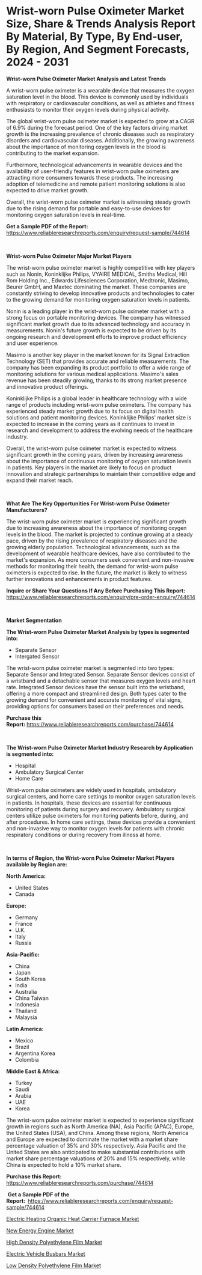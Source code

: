 <p><h1>Wrist-worn Pulse Oximeter Market Size, Share & Trends Analysis Report By Material, By Type, By End-user, By Region, And Segment Forecasts, 2024 - 2031</h1></p><p><strong>Wrist-worn Pulse Oximeter Market Analysis and Latest Trends</strong></p>
<p><p>A wrist-worn pulse oximeter is a wearable device that measures the oxygen saturation level in the blood. This device is commonly used by individuals with respiratory or cardiovascular conditions, as well as athletes and fitness enthusiasts to monitor their oxygen levels during physical activity.</p><p>The global wrist-worn pulse oximeter market is expected to grow at a CAGR of 6.9% during the forecast period. One of the key factors driving market growth is the increasing prevalence of chronic diseases such as respiratory disorders and cardiovascular diseases. Additionally, the growing awareness about the importance of monitoring oxygen levels in the blood is contributing to the market expansion.</p><p>Furthermore, technological advancements in wearable devices and the availability of user-friendly features in wrist-worn pulse oximeters are attracting more consumers towards these products. The increasing adoption of telemedicine and remote patient monitoring solutions is also expected to drive market growth.</p><p>Overall, the wrist-worn pulse oximeter market is witnessing steady growth due to the rising demand for portable and easy-to-use devices for monitoring oxygen saturation levels in real-time.</p></p>
<p><strong>Get a Sample PDF of the Report:&nbsp;</strong> <a href="https://www.reliableresearchreports.com/enquiry/request-sample/744614">https://www.reliableresearchreports.com/enquiry/request-sample/744614</a></p>
<p>&nbsp;</p>
<p><strong>Wrist-worn Pulse Oximeter Major Market Players</strong></p>
<p><p>The wrist-worn pulse oximeter market is highly competitive with key players such as Nonin, Koninklijke Philips, VYAIRE MEDICAL, Smiths Medical, Hill Rom Holding Inc., Edwards Lifesciences Corporation, Medtronic, Masimo, Beurer GmbH, and Maxtec dominating the market. These companies are constantly striving to develop innovative products and technologies to cater to the growing demand for monitoring oxygen saturation levels in patients.</p><p>Nonin is a leading player in the wrist-worn pulse oximeter market with a strong focus on portable monitoring devices. The company has witnessed significant market growth due to its advanced technology and accuracy in measurements. Nonin's future growth is expected to be driven by its ongoing research and development efforts to improve product efficiency and user experience.</p><p>Masimo is another key player in the market known for its Signal Extraction Technology (SET) that provides accurate and reliable measurements. The company has been expanding its product portfolio to offer a wide range of monitoring solutions for various medical applications. Masimo's sales revenue has been steadily growing, thanks to its strong market presence and innovative product offerings.</p><p>Koninklijke Philips is a global leader in healthcare technology with a wide range of products including wrist-worn pulse oximeters. The company has experienced steady market growth due to its focus on digital health solutions and patient monitoring devices. Koninklijke Philips' market size is expected to increase in the coming years as it continues to invest in research and development to address the evolving needs of the healthcare industry.</p><p>Overall, the wrist-worn pulse oximeter market is expected to witness significant growth in the coming years, driven by increasing awareness about the importance of continuous monitoring of oxygen saturation levels in patients. Key players in the market are likely to focus on product innovation and strategic partnerships to maintain their competitive edge and expand their market reach.</p></p>
<p>&nbsp;</p>
<p><strong>What Are The Key Opportunities For Wrist-worn Pulse Oximeter Manufacturers?</strong></p>
<p><p>The wrist-worn pulse oximeter market is experiencing significant growth due to increasing awareness about the importance of monitoring oxygen levels in the blood. The market is projected to continue growing at a steady pace, driven by the rising prevalence of respiratory diseases and the growing elderly population. Technological advancements, such as the development of wearable healthcare devices, have also contributed to the market's expansion. As more consumers seek convenient and non-invasive methods for monitoring their health, the demand for wrist-worn pulse oximeters is expected to rise. In the future, the market is likely to witness further innovations and enhancements in product features.</p></p>
<p><strong>Inquire or Share Your Questions If Any Before Purchasing This Report:</strong> <a href="https://www.reliableresearchreports.com/enquiry/pre-order-enquiry/744614">https://www.reliableresearchreports.com/enquiry/pre-order-enquiry/744614</a></p>
<p>&nbsp;</p>
<p><strong>Market Segmentation</strong></p>
<p><strong>The Wrist-worn Pulse Oximeter Market Analysis by types is segmented into:</strong></p>
<p><ul><li>Separate Sensor</li><li>Intergated Sensor</li></ul></p>
<p><p>The wrist-worn pulse oximeter market is segmented into two types: Separate Sensor and Integrated Sensor. Separate Sensor devices consist of a wristband and a detachable sensor that measures oxygen levels and heart rate. Integrated Sensor devices have the sensor built into the wristband, offering a more compact and streamlined design. Both types cater to the growing demand for convenient and accurate monitoring of vital signs, providing options for consumers based on their preferences and needs.</p></p>
<p><strong>Purchase this Report:&nbsp;</strong><a href="https://www.reliableresearchreports.com/purchase/744614">https://www.reliableresearchreports.com/purchase/744614</a></p>
<p>&nbsp;</p>
<p><strong>The Wrist-worn Pulse Oximeter Market Industry Research by Application is segmented into:</strong></p>
<p><ul><li>Hospital</li><li>Ambulatory Surgical Center</li><li>Home Care</li></ul></p>
<p><p>Wrist-worn pulse oximeters are widely used in hospitals, ambulatory surgical centers, and home care settings to monitor oxygen saturation levels in patients. In hospitals, these devices are essential for continuous monitoring of patients during surgery and recovery. Ambulatory surgical centers utilize pulse oximeters for monitoring patients before, during, and after procedures. In home care settings, these devices provide a convenient and non-invasive way to monitor oxygen levels for patients with chronic respiratory conditions or during recovery from illness at home.</p></p>
<p>&nbsp;</p>
<p><strong>In terms of Region, the Wrist-worn Pulse Oximeter Market Players available by Region are:</strong></p>
<p>
    <p> <strong> North America: </strong>
        <ul>
            <li>United States</li>
            <li>Canada</li>
        </ul>
        </p> 
    <p> <strong> Europe: </strong>
        <ul>
            <li>Germany</li>
            <li>France</li>
            <li>U.K.</li>
            <li>Italy</li>
            <li>Russia</li>
        </ul>
        </p> 
    <p> <strong> Asia-Pacific: </strong>
        <ul>
            <li>China</li>
            <li>Japan</li>
            <li>South Korea</li>
            <li>India</li>
            <li>Australia</li>
            <li>China Taiwan</li>
            <li>Indonesia</li>
            <li>Thailand</li>
            <li>Malaysia</li>
        </ul>
        </p> 
    <p> <strong> Latin America: </strong>
        <ul>
            <li>Mexico</li>
            <li>Brazil</li>
            <li>Argentina Korea</li>
            <li>Colombia</li>
        </ul>
        </p> 
    <p> <strong> Middle East & Africa: </strong>
        <ul>
            <li>Turkey</li>
            <li>Saudi</li>
            <li>Arabia</li>
            <li>UAE</li>
            <li>Korea</li>
        </ul>
    </p>
    </p>
<p><p>The wrist-worn pulse oximeter market is expected to experience significant growth in regions such as North America (NA), Asia Pacific (APAC), Europe, the United States (USA), and China. Among these regions, North America and Europe are expected to dominate the market with a market share percentage valuation of 35% and 30% respectively. Asia Pacific and the United States are also anticipated to make substantial contributions with market share percentage valuations of 20% and 15% respectively, while China is expected to hold a 10% market share.</p></p>
<p><strong>Purchase this Report: </strong><a href="https://www.reliableresearchreports.com/purchase/744614">https://www.reliableresearchreports.com/purchase/744614</a></p>
<p>&nbsp;<strong>Get a Sample PDF of the Report:&nbsp;&nbsp;</strong><a href="https://www.reliableresearchreports.com/enquiry/request-sample/744614">https://www.reliableresearchreports.com/enquiry/request-sample/744614</a></p>
<p><strong></strong></p>
<p><p><a href="https://sulfuric-clavicle-d39.notion.site/Electric-Heating-Organic-Heat-Carrier-Furnace-Market-Research-Report-Provides-thorough-Industry-Over-82e995180fc149229a2dd3faf599b86e">Electric Heating Organic Heat Carrier Furnace Market</a></p><p><a href="https://view.publitas.com/reportprime-1/decoding-the-new-energy-engine-market-a-deep-dive-into-the-latest-market-trends-market-segmentation-and-competitive-analysis/">New Energy Engine Market</a></p><p><a href="https://automatic-knee-4c7.notion.site/High-Density-Polyethylene-Film-Market-Challenges-Opportunities-and-Growth-Drivers-and-Major-Marke-f1aadff6660a46848cda3b70707e7531">High Density Polyethylene Film Market</a></p><p><a href="https://view.publitas.com/reportprime-1/electric-vehicle-busbars-market-research-report-forecasted-for-period-from-2024-2031-by-market-type-market-application-and-region/">Electric Vehicle Busbars Market</a></p><p><a href="https://sulfuric-clavicle-d39.notion.site/Low-Density-Polyethylene-Film-Market-Size-Global-Industry-Overview-Market-Segmentation-and-Forecas-b9a0eea427b04fd1b372d468267bf4cd">Low Density Polyethylene Film Market</a></p></p>